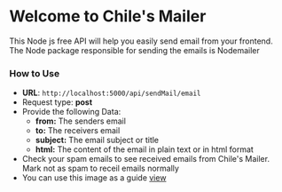 <h1>Welcome to Chile's Mailer</h1>
<p>
    This Node js free API will help you easily send email from your frontend. The Node package responsible for sending the emails is Nodemailer
</p>

<h3>How to Use</h3>
<ul>
    <li id="copy" ><b>URL</b>: <code id="myInput" >http://localhost:5000/api/sendMail/email</code></li>
    <li>Request type: <b>post</b></li>
    <li>
    Provide the following Data: <br />
    <ul class="pad">
        <li><b>from:</b> <span>The senders email</span></li>
        <li><b>to:</b> <span>The receivers email</span></li>
        <li><b>subject:</b> <span>The email subject or title</span></li>
        <li>
        <b>html:</b> <span>The content of the email in plain text or in html format</span>
        </li>
    </ul>
    </li>
    <li>Check your spam emails to see received emails from Chile's Mailer. Mark not as spam to receil emails normally</li>
    <li>You can use this image as a guide <a href='https://chilesmailer.vercel.app/' target='_blank' > view </a> </li>
</ul>

